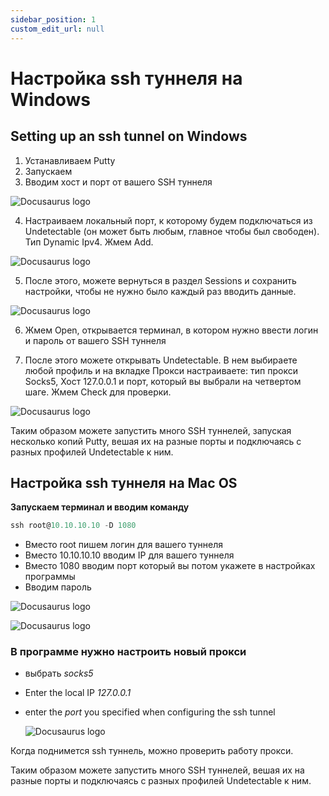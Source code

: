 ```yaml
---
sidebar_position: 1
custom_edit_url: null
---
```



# Настройка ssh туннеля на Windows

## Setting up an ssh tunnel on Windows

1. Устанавливаем Putty
2. Запускаем
3. Вводим хост и порт от вашего SSH туннеля

![Docusaurus logo](/img/rus/setting-up-ssh-tunnels/setting-up-ssh-tunnels-1.png)

4. Настраиваем локальный порт, к которому будем подключаться из Undetectable (он может быть любым, главное чтобы был свободен). Тип Dynamic Ipv4. Жмем Add.

![Docusaurus logo](/img/rus/setting-up-ssh-tunnels/setting-up-ssh-tunnels-2.png)

5. После этого, можете вернуться в раздел Sessions и сохранить настройки, чтобы не нужно было каждый раз вводить данные.

![Docusaurus logo](/img/rus/setting-up-ssh-tunnels/setting-up-ssh-tunnels-3.png)

6. Жмем Open, открывается терминал, в котором нужно ввести логин и пароль от вашего SSH туннеля

7. После этого можете открывать Undetectable. В нем выбираете любой профиль и на вкладке Прокси настраиваете: тип прокси Socks5, Хост 127.0.0.1 и порт, который вы выбрали на четвертом шаге. Жмем Check для проверки.

![Docusaurus logo](/img/rus/setting-up-ssh-tunnels/setting-up-ssh-tunnels-4.png)

Таким образом можете запустить много SSH туннелей, запуская несколько копий Putty, вешая их на разные порты и подключаясь с разных профилей Undetectable к ним.

## Настройка ssh туннеля на Mac OS

**Запускаем терминал и вводим команду**

```jsx
ssh root@10.10.10.10 -D 1080
```

- Вместо root пишем логин для вашего туннеля
- Вместо 10.10.10.10 вводим IP для вашего туннеля
- Вместо 1080 вводим порт который вы потом укажете в настройках программы
- Вводим пароль

![Docusaurus logo](/img/rus/setting-up-ssh-tunnels/setting-up-ssh-tunnels-5.png)

![Docusaurus logo](/img/rus/setting-up-ssh-tunnels/setting-up-ssh-tunnels-6.png)

### В программе нужно настроить новый прокси

- выбрать _socks5_
- Enter the local IP _127.0.0.1_
- enter the _port_ you specified when configuring the ssh tunnel

  ![Docusaurus logo](/img/rus/setting-up-ssh-tunnels/setting-up-ssh-tunnels-7.png)

Когда поднимется ssh туннель, можно проверить работу прокси.

Таким образом можете запустить много SSH туннелей, вешая их на разные порты и подключаясь с разных профилей Undetectable к ним.
